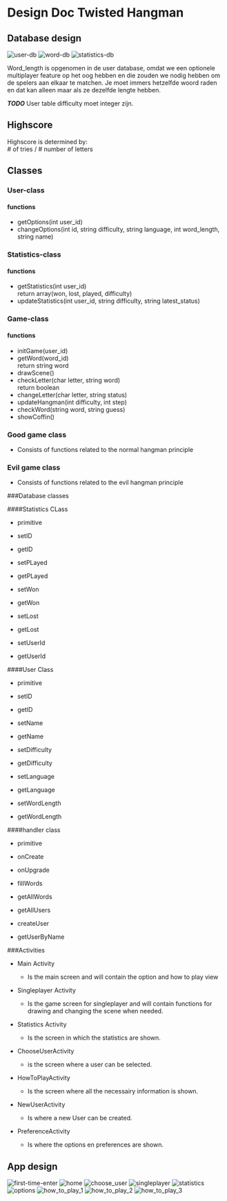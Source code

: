 # Design Doc Twisted Hangman #

## Database design ##

![user-db](/doc/user-table.png)
![word-db](/doc/words-table.png)
![statistics-db](/doc/Statistics-table.png)

Word\_length is opgenomen in de user database, omdat we een optionele multiplayer feature op het oog hebben en die zouden we nodig hebben om de spelers aan elkaar te matchen. Je moet immers hetzelfde woord raden en dat kan alleen maar als ze dezelfde lengte hebben.

***TODO***
User table difficulty moet integer zijn.


## Highscore
Highscore is determined by: <br> # of tries / # number of letters


## Classes ##

### User-class ###

#### functions ####

- getOptions(int user\_id)
- changeOptions(int id, string difficulty, string language, int word\_length, string name)

### Statistics-class ###

#### functions ####

- getStatistics(int user\_id)<br>
  return array(won, lost, played, difficulty)
- updateStatistics(int user\_id, string difficulty, string latest\_status)

### Game-class ###

#### functions ####

- initGame(user\_id)
- getWord(word\_id)<br>
  return string word
- drawScene()
- checkLetter(char letter, string word)<br>
  return boolean
- changeLetter(char letter, string status)
- updateHangman(int difficulty, int step)
- checkWord(string word, string guess)
- showCoffin()

### Good game class ###

- Consists of functions related to the normal hangman principle

### Evil game class ###

- Consists of functions related to the evil hangman principle



###Database classes

####Statistics CLass

- primitive

- setID
- getID
- setPLayed
- getPLayed
- setWon
- getWon
- setLost
- getLost
- setUserId
- getUserId

####User Class

- primitive

- setID
- getID
- setName
- getName
- setDifficulty
- getDifficulty
- setLanguage
- getLanguage
- setWordLength
- getWordLength

####handler class

- primitive

- onCreate
- onUpgrade
- fillWords
- getAllWords
- getAllUsers
- createUser
- getUserByName

###Activities

- Main Activity
  * Is the main screen and will contain the option and how to play view

- Singleplayer Activity
  * Is the game screen for singleplayer and will contain functions for drawing and changing the scene when needed.

- Statistics Activity
  * Is the screen in which the statistics are shown.

- ChooseUserActivity
  * is the screen where a user can be selected.

- HowToPlayActivity
  * Is the screen where all the necessairy information is shown.

- NewUserActivity
  * Is where a new User can be created.

- PreferenceActivity
  * Is where the options en preferences are shown.

## App design ##

![first-time-enter](/doc/image_design_doc/first_time_enter.png)
![home](/doc/image_design_doc/home.png)
![choose_user](/doc/image_design_doc/choose_user.png)
![singleplayer](/doc/image_design_doc/singleplayer.png)
![statistics](/doc/image_design_doc/statistics.png)
![options](/doc/image_design_doc/options.png)
![how_to_play_1](/doc/image_design_doc/how_to_play_1.png)
![how_to_play_2](/doc/image_design_doc/how_to_play_2.png)
![how_to_play_3](/doc/image_design_doc/how_to_play_3.png)

